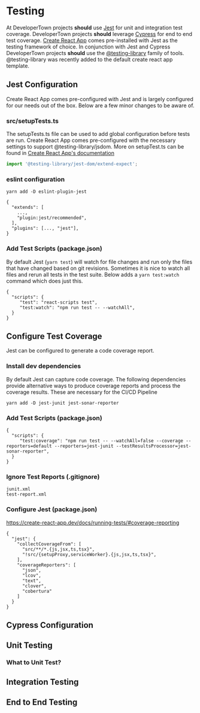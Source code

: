 # Testing

At DeveloperTown projects **should** use [Jest](https://jestjs.io/) for unit and integration test coverage.  DeveloperTown projects **should** leverage [Cypress](https://www.cypress.io/) for end to end test coverage.  [Create React App](https://create-react-app.dev/) comes pre-installed with Jest as the testing framework of choice.  In conjunction with Jest and Cypress DeveloperTown projects **should** use the [@testing-library](https://testing-library.com/) family of tools.  @testing-library was recently added to the default create react app template.

## Jest Configuration

Create React App comes pre-configured with Jest and is largely configured for our needs out of the box.  Below are a few minor changes to be aware of. 

### src/setupTests.ts

The setupTests.ts file can be used to add global configuration before tests are run.  Create React App comes pre-configured with the necessary settings to support @testing-library/jsdom.  More on setupTest.ts can be found in [Create React App's documentation](https://create-react-app.dev/docs/running-tests/#option-2-react-testing-library)

```ts
import '@testing-library/jest-dom/extend-expect';
```

### eslint configuration

```
yarn add -D eslint-plugin-jest
```

```
{
  "extends": [
    ...,
    "plugin:jest/recommended",
  ],
  "plugins": [..., "jest"],
}
```

### Add Test Scripts (package.json)

By default Jest (`yarn test`) will watch for file changes and run only the files that have changed based on git revisions.  Sometimes it is nice to watch all files and rerun all tests in the test suite.  Below adds a `yarn test:watch` command which does just this.

```
{
  "scripts": {
     "test": "react-scripts test",
     "test:watch": "npm run test -- --watchAll",
  }
}
```

## Configure Test Coverage

Jest can be configured to generate a code coverage report.

### Install dev dependencies

By default Jest can capture code coverage.  The following dependencies provide alternative ways to produce coverage reports and process the coverage results.  These are necessary for the CI/CD Pipeline

```
yarn add -D jest-junit jest-sonar-reporter
```

### Add Test Scripts (package.json)

```
{
  "scripts": {
     "test:coverage": "npm run test -- --watchAll=false --coverage --reporters=default --reporters=jest-junit --testResultsProcessor=jest-sonar-reporter",
  }
}
```

### Ignore Test Reports (.gitignore)

```
junit.xml
test-report.xml
```

### Configure Jest (package.json)

https://create-react-app.dev/docs/running-tests/#coverage-reporting

```
{
  "jest": {
    "collectCoverageFrom": [
      "src/**/*.{js,jsx,ts,tsx}",
      "!src/{setupProxy,serviceWorker}.{js,jsx,ts,tsx}",
    ],
    "coverageReporters": [
      "json",
      "lcov",
      "text",
      "clover",
      "cobertura"
    ]
  }
}
```

## Cypress Configuration


## Unit Testing

### What to Unit Test?

## Integration Testing

## End to End Testing
